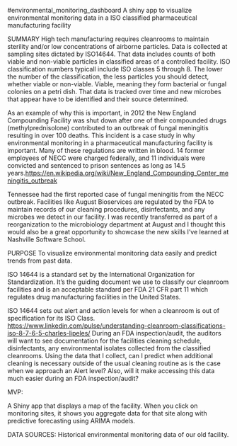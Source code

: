 #environmental_monitoring_dashboard
A shiny app to visualize environmental monitoring data in a ISO classified pharmaceutical manufacturing facility

SUMMARY
High tech manufacturing requires cleanrooms to maintain sterility and/or low concentrations of airborne particles. Data is collected at sampling sites dictated by ISO14644. That data includes counts of both viable and non-viable particles in classified areas of a controlled facility. ISO classification numbers typicall include ISO classes 5 through 8. The lower the number of the classification, the less particles you should detect, whether viable or non-viable. Viable, meaning they form bacterial or fungal colonies on a petri dish. That data is tracked over time and new microbes that appear have to be identified and their source determined.

As an example of why this is important, in 2012 the New England Compounding Facility was shut down after one of their compounded drugs (methylprednisolone) contributed to an outbreak of fungal meningitis resulting in over 100 deaths. This incident is a case study in why environmental monitoring in a pharmaceutical manufacturing facility is important. Many of these regulations are written in blood. 14 former employees of NECC were charged federally, and 11 individuals were convicted and sentenced to prison sentences as long as 14.5 years.https://en.wikipedia.org/wiki/New_England_Compounding_Center_meningitis_outbreak

Tennessee had the first reported case of fungal meningitis from the NECC outbreak. Facilities like August Bioservices are regulated by the FDA to maintain records of our cleaning procedures, disinfectants, and any microbes we detect in our facility. I was recently transferred as part of a reorganization to the microbiology department at August and I thought this would also be a great opportunity to showcase the new skills I’ve learned at Nashville Software School.

PURPOSE
To visualize environmental monitoring data easily and predict trends from past data.

ISO 14644 is a standard set by the International Organization for Standardization. It’s the guiding document we use to classify our cleanroom facilities and is an acceptable standard per FDA 21 CFR part 11 which regulates drug manufacturing facilities in the United States.

ISO 14644 sets out alert and action levels for when a cleanroom is out of specification for its ISO Class. https://www.linkedin.com/pulse/understanding-cleanroom-classifications-iso-8-7-6-5-charles-lipeles/
During an FDA inspection/audit, the auditors will want to see documentation for the facilities cleaning schedule, disinfectants, any environmental isolates collected from the classified cleanrooms.
Using the data that I collect, can I predict when additional cleaning is necessary outside of the usual cleaning routine as is the case when we approach an Alert level? Also, will it make accessing this data much easier during an FDA inspection/audit?

MVP:

A Shiny app that displays a map of the facility. When you click on monitoring sites, it shows you aggregate data for that site along with predictive forecasting using ARIMA models.



DATA SOURCES:
Historical environmental monitoring data of our old facility.
